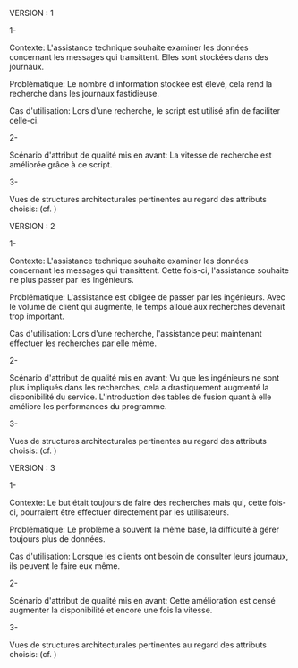 VERSION : 1

1-

Contexte: L'assistance technique souhaite examiner les données concernant les messages qui transittent. Elles sont stockées dans des journaux.

Problématique: Le nombre d'information stockée est élevé, cela rend la recherche dans les journaux fastidieuse.

Cas d'utilisation: Lors d'une recherche, le script est utilisé afin de faciliter celle-ci. 

2-

Scénario d'attribut de qualité mis en avant: La vitesse de recherche est améliorée grâce à ce script.

3-

Vues de structures architecturales pertinentes au regard des attributs choisis: (cf. )



VERSION : 2

1-

Contexte:  L'assistance technique souhaite examiner les données concernant les messages qui transittent. Cette fois-ci, l'assistance souhaite ne plus passer par les ingénieurs.

Problématique: L'assistance est obligée de passer par les ingénieurs. Avec le volume de client qui augmente, le temps alloué aux recherches devenait trop important.

Cas d'utilisation: Lors d'une recherche, l'assistance peut maintenant effectuer les recherches par elle même. 

2-

Scénario d'attribut de qualité mis en avant: Vu que les ingénieurs ne sont plus impliqués dans les recherches, cela a drastiquement augmenté la disponibilité du service. L'introduction des tables de fusion quant à elle améliore les performances du programme.

3-

Vues de structures architecturales pertinentes au regard des attributs choisis: (cf. )



VERSION : 3

1-

Contexte: Le but était toujours de faire des recherches mais qui, cette fois-ci, pourraient être effectuer directement par les utilisateurs.

Problématique: Le problème a souvent la même base, la difficulté à gérer toujours plus de données.

Cas d'utilisation: Lorsque les clients ont besoin de consulter leurs journaux, ils peuvent le faire eux même.

2-

Scénario d'attribut de qualité mis en avant: Cette amélioration est censé augmenter la disponibilité et encore une fois la vitesse.

3-

Vues de structures architecturales pertinentes au regard des attributs choisis: (cf. )